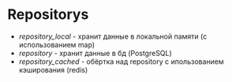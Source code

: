 # Repositorys

- *repository_local* - хранит данные в локальной памяти (с использованием map)
- *repository* - хранит данные в бд (PostgreSQL)
- *repository_cached* - обёртка над repository с ипользованием кэширования (redis)